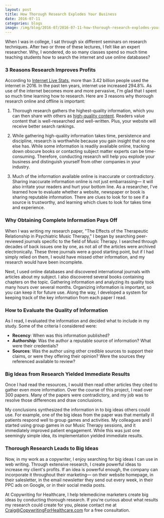 ```yaml
--- 
layout: post
title: How Thorough Research Explodes Your Business
date: 2016-07-11
categories: blogs
image: /img/blog/2016-07/2016-07-11-how-thorough-research-explodes-your-business.png
---
```


When I was in college, I sat through six different seminars on research techniques. After two or three of these lectures, I felt like an expert researcher. Why, I wondered, do so many classes spend so much time teaching students how to search the internet and use online databases?

### 3 Reasons Research Improves Profits

According to [Internet Live Stats](http://www.internetlivestats.com/internet-users/), more than 3.42 billion people used the internet in 2016. In the past ten years, internet use increased 294.8%. As use of the internet becomes more and more pervasive, I'm glad that I spent so much time learning how to research. Here are 3 reasons why thorough research online and offline is important:

1. Thorough research gathers the highest-quality information, which you can then share with others as [high-quality content](https://blog.kissmetrics.com/ingredients-of-great-content/). Readers value content that is well-researched and well-written. Plus, your website will receive better search rankings.

2. While gathering high-quality information takes time, persistence and discipline, research is worthwhile because you gain insight that no one else has. While some information is readily available online, tracking down obscure books or contacting subject matter experts can be time-consuming. Therefore, conducting research will help you explode your business and distinguish yourself from other companies in your industry.

3. Much of the information available online is inaccurate or contradictory. Sharing inaccurate information online is not just embarrassing— it will also irritate your readers and hurt your bottom line. As a researcher, I've learned how to evaluate whether a website, newspaper or book is sharing reputable information. There are clues to look for to see if a source is trustworthy, and learning which clues to look for takes time and experience.

### Why Obtaining Complete Information Pays Off

When I was writing my research paper, "The Effects of the Therapeutic Relationship in Psychiatric Music Therapy," I began by searching peer-reviewed journals specific to the field of Music Therapy. I searched through decades of back issues one by one, as not all of the articles were archived electronically. These three journals were a good starting point, but if I had simply relied on them, I would have missed other information, and my research would have been incomplete.

Next, I used online databases and discovered international journals with articles about my subject. I also discovered several books containing chapters on the topic. Gathering information and analyzing its quality took many hours over several months. Organizing information is important, so you can keep it for future use. Along the way, I developed a system for keeping track of the key information from each paper I read. 

### How to Evaluate the Quality of Information
As I read, I evaluated the information and decided what to include in my study. Some of the criteria I considered were: 

* __Recency__: When was this information published?
* __Authorship__: Was the author a reputable source of information? What were their credentials?
* __Sources__: Was the author using other credible sources to support their claims, or were they offering their opinion? Were the sources they referenced available to review?

### Big Ideas from Research Yielded Immediate Results

Once I had read the resources, I would then read other articles they cited to gather even more information. Over the course of this project, I read over 300 papers. Many of the papers were contradictory, and my job was to resolve those differences and draw conclusions.

My conclusions synthesized the information in to big ideas others could use. For example, one of the big ideas from the paper was that mentally ill patients respond well to group games and activities. My colleagues and I started using group games in our Music Therapy sessions, and it immediately improved patient engagement. While this was just one seemingly simple idea, its implementation yielded immediate results.

### Thorough Research Leads to Big Ideas

Now, in my work as a copywriter, I enjoy searching for big ideas I can use in web writing. Through extensive research, I create powerful ideas to increase my client's profits. If an idea is powerful enough, the company can incorporate it throughout their marketing— on their website homepage, in their salesletter, in the email newsletter they send out every week, in their PPC ads on Google, or in their social media posts.

At Copywriting for Healthcare, I help telemedicine marketers create big ideas by conducting thorough research. If you're curious about what results my research could create for you, please contact me at Craig@CopywritingForHealthcare.com for a free consultation.